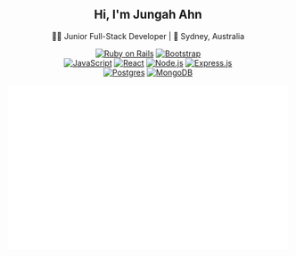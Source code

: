 <h2 align="center"> Hi, I'm Jungah Ahn </h2>
<p align="center"> 👩‍💻 Junior Full-Stack Developer | 
📍 Sydney, Australia
</p>
<div align="center">  
  
[![Ruby on Rails](https://img.shields.io/badge/Ruby_on_Rails-CC0000?style=for-the-badge&logo=ruby-on-rails&logoColor=white)](#)
[![Bootstrap](https://img.shields.io/badge/Bootstrap-563D7C?style=for-the-badge&logo=bootstrap&logoColor=white)](#)<br>
[![JavaScript](https://img.shields.io/badge/JavaScript-F7DF1E?style=for-the-badge&logo=javascript&logoColor=black)](#)
[![React](https://img.shields.io/badge/React-20232A?style=for-the-badge&logo=react&logoColor=61DAFB)](#)
[![Node.js](https://img.shields.io/badge/Node.js-43853D?style=for-the-badge&logo=node.js&logoColor=white)](#)
[![Express.js](https://img.shields.io/badge/Express.js-404D59?style=for-the-badge)](#)<br>
[![Postgres](https://img.shields.io/badge/PostgreSQL-316192?style=for-the-badge&logo=postgresql&logoColor=white)](#)
[![MongoDB](https://img.shields.io/badge/MongoDB-4EA94B?style=for-the-badge&logo=mongodb&logoColor=white)](#)
  
</div>
<div align="center">
  
[![](https://raw.githubusercontent.com/aanmeba/github-stats/master/generated/languages.svg#gh-light-mode-only)](#)
  
</div>
